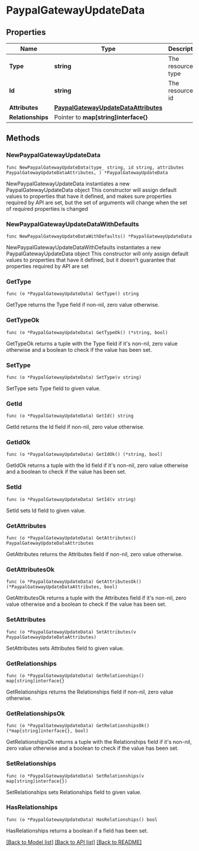 # PaypalGatewayUpdateData

## Properties

Name | Type | Description | Notes
------------ | ------------- | ------------- | -------------
**Type** | **string** | The resource&#39;s type | 
**Id** | **string** | The resource&#39;s id | 
**Attributes** | [**PaypalGatewayUpdateDataAttributes**](PaypalGatewayUpdateDataAttributes.md) |  | 
**Relationships** | Pointer to **map[string]interface{}** |  | [optional] 

## Methods

### NewPaypalGatewayUpdateData

`func NewPaypalGatewayUpdateData(type_ string, id string, attributes PaypalGatewayUpdateDataAttributes, ) *PaypalGatewayUpdateData`

NewPaypalGatewayUpdateData instantiates a new PaypalGatewayUpdateData object
This constructor will assign default values to properties that have it defined,
and makes sure properties required by API are set, but the set of arguments
will change when the set of required properties is changed

### NewPaypalGatewayUpdateDataWithDefaults

`func NewPaypalGatewayUpdateDataWithDefaults() *PaypalGatewayUpdateData`

NewPaypalGatewayUpdateDataWithDefaults instantiates a new PaypalGatewayUpdateData object
This constructor will only assign default values to properties that have it defined,
but it doesn't guarantee that properties required by API are set

### GetType

`func (o *PaypalGatewayUpdateData) GetType() string`

GetType returns the Type field if non-nil, zero value otherwise.

### GetTypeOk

`func (o *PaypalGatewayUpdateData) GetTypeOk() (*string, bool)`

GetTypeOk returns a tuple with the Type field if it's non-nil, zero value otherwise
and a boolean to check if the value has been set.

### SetType

`func (o *PaypalGatewayUpdateData) SetType(v string)`

SetType sets Type field to given value.


### GetId

`func (o *PaypalGatewayUpdateData) GetId() string`

GetId returns the Id field if non-nil, zero value otherwise.

### GetIdOk

`func (o *PaypalGatewayUpdateData) GetIdOk() (*string, bool)`

GetIdOk returns a tuple with the Id field if it's non-nil, zero value otherwise
and a boolean to check if the value has been set.

### SetId

`func (o *PaypalGatewayUpdateData) SetId(v string)`

SetId sets Id field to given value.


### GetAttributes

`func (o *PaypalGatewayUpdateData) GetAttributes() PaypalGatewayUpdateDataAttributes`

GetAttributes returns the Attributes field if non-nil, zero value otherwise.

### GetAttributesOk

`func (o *PaypalGatewayUpdateData) GetAttributesOk() (*PaypalGatewayUpdateDataAttributes, bool)`

GetAttributesOk returns a tuple with the Attributes field if it's non-nil, zero value otherwise
and a boolean to check if the value has been set.

### SetAttributes

`func (o *PaypalGatewayUpdateData) SetAttributes(v PaypalGatewayUpdateDataAttributes)`

SetAttributes sets Attributes field to given value.


### GetRelationships

`func (o *PaypalGatewayUpdateData) GetRelationships() map[string]interface{}`

GetRelationships returns the Relationships field if non-nil, zero value otherwise.

### GetRelationshipsOk

`func (o *PaypalGatewayUpdateData) GetRelationshipsOk() (*map[string]interface{}, bool)`

GetRelationshipsOk returns a tuple with the Relationships field if it's non-nil, zero value otherwise
and a boolean to check if the value has been set.

### SetRelationships

`func (o *PaypalGatewayUpdateData) SetRelationships(v map[string]interface{})`

SetRelationships sets Relationships field to given value.

### HasRelationships

`func (o *PaypalGatewayUpdateData) HasRelationships() bool`

HasRelationships returns a boolean if a field has been set.


[[Back to Model list]](../README.md#documentation-for-models) [[Back to API list]](../README.md#documentation-for-api-endpoints) [[Back to README]](../README.md)



